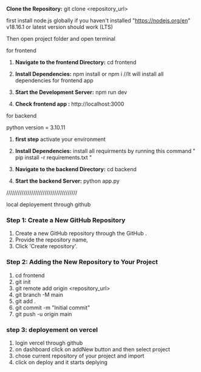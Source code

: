 **Clone the Repository:**
   git clone <repository_url>


first install node.js globally if you haven't installed  "https://nodejs.org/en"  v18.16.1  or latest version should work (LTS)

Then open project folder and open terminal

for frontend 

1. **Navigate to the frontend Directory:**
     cd frontend

2. **Install Dependencies:**
    npm install   or npm i           //It will install all dependencies for frontend app

3. **Start the Development Server:**
   npm run dev

5. **Check frontend app :**
    http://localhost:3000



for backend

python version =  3.10.11

1. **first step**
   activate your environment

2. **Install Dependencies:**
    install all requirments by running this command " pip install -r requirements.txt "

3. **Navigate to the backend Directory:**
     cd backend 

4. **Start the backend Server:**
   python app.py




/////////////////////////////////////



 local deployement through github

### Step 1: Create a New GitHub Repository

1. Create a new GitHub repository through the GitHub .
2. Provide the repository name,
3. Click 'Create repository'.

### Step 2: Adding the New Repository to Your Project

1. cd frontend
2. git init
3. git remote add origin <repository_url>
4. git branch -M main
5. git add .
6. git commit -m "Initial commit"
7. git push -u origin main

###  step 3: deployement on vercel 
1. login vercel through github 
2. on dashboard click on addNew button and then select project
3. chose current repository of your project and import 
4. click on deploy and it starts deplying 





